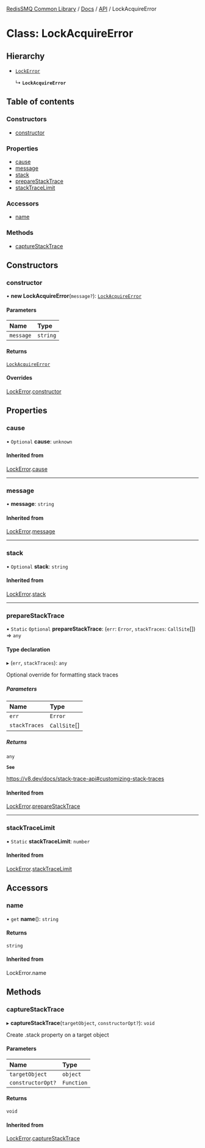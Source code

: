 [RedisSMQ Common Library](../../../README.md) / [Docs](../../README.md) / [API](../README.md) / LockAcquireError

# Class: LockAcquireError

## Hierarchy

- [`LockError`](LockError.md)

  ↳ **`LockAcquireError`**

## Table of contents

### Constructors

- [constructor](LockAcquireError.md#constructor)

### Properties

- [cause](LockAcquireError.md#cause)
- [message](LockAcquireError.md#message)
- [stack](LockAcquireError.md#stack)
- [prepareStackTrace](LockAcquireError.md#preparestacktrace)
- [stackTraceLimit](LockAcquireError.md#stacktracelimit)

### Accessors

- [name](LockAcquireError.md#name)

### Methods

- [captureStackTrace](LockAcquireError.md#capturestacktrace)

## Constructors

### constructor

• **new LockAcquireError**(`message?`): [`LockAcquireError`](LockAcquireError.md)

#### Parameters

| Name | Type |
| :------ | :------ |
| `message` | `string` |

#### Returns

[`LockAcquireError`](LockAcquireError.md)

#### Overrides

[LockError](LockError.md).[constructor](LockError.md#constructor)

## Properties

### cause

• `Optional` **cause**: `unknown`

#### Inherited from

[LockError](LockError.md).[cause](LockError.md#cause)

___

### message

• **message**: `string`

#### Inherited from

[LockError](LockError.md).[message](LockError.md#message)

___

### stack

• `Optional` **stack**: `string`

#### Inherited from

[LockError](LockError.md).[stack](LockError.md#stack)

___

### prepareStackTrace

▪ `Static` `Optional` **prepareStackTrace**: (`err`: `Error`, `stackTraces`: `CallSite`[]) => `any`

#### Type declaration

▸ (`err`, `stackTraces`): `any`

Optional override for formatting stack traces

##### Parameters

| Name | Type |
| :------ | :------ |
| `err` | `Error` |
| `stackTraces` | `CallSite`[] |

##### Returns

`any`

**`See`**

https://v8.dev/docs/stack-trace-api#customizing-stack-traces

#### Inherited from

[LockError](LockError.md).[prepareStackTrace](LockError.md#preparestacktrace)

___

### stackTraceLimit

▪ `Static` **stackTraceLimit**: `number`

#### Inherited from

[LockError](LockError.md).[stackTraceLimit](LockError.md#stacktracelimit)

## Accessors

### name

• `get` **name**(): `string`

#### Returns

`string`

#### Inherited from

LockError.name

## Methods

### captureStackTrace

▸ **captureStackTrace**(`targetObject`, `constructorOpt?`): `void`

Create .stack property on a target object

#### Parameters

| Name | Type |
| :------ | :------ |
| `targetObject` | `object` |
| `constructorOpt?` | `Function` |

#### Returns

`void`

#### Inherited from

[LockError](LockError.md).[captureStackTrace](LockError.md#capturestacktrace)
